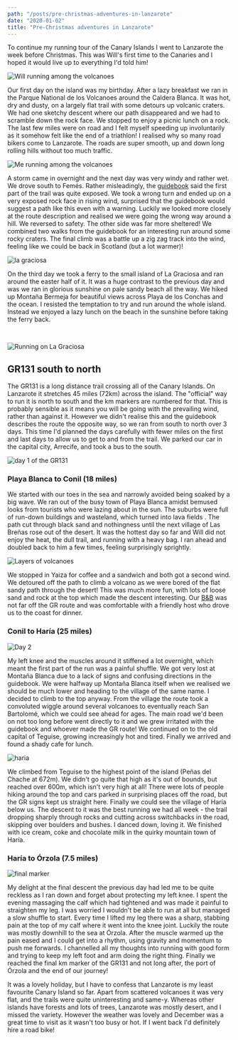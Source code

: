 ```yaml
---
path: "/posts/pre-christmas-adventures-in-lanzarote"
date: "2020-01-02"
title: "Pre-Christmas adventures in Lanzarote"
---
```


To continue my running tour of the Canary Islands I went to Lanzarote the week before Christmas. This was Will's first time to the Canaries and I hoped it would live up to everything I'd told him!

![Will running among the volcanoes](../images/pre-christmas-adventures-in-lanzarote/lz-day1-2.jpg)

<!-- end -->

Our first day on the island was my birthday. After a lazy breakfast we ran in the Parque National de los Volcanoes around the Caldera Blanca. It was hot, dry and dusty, on a largely flat trail with some detours up volcanic craters. We had one sketchy descent where our path disappeared and we had to scramble down the rock face. We stopped to enjoy a picnic lunch on a rock. The last few miles were on road and I felt myself speeding up involuntarily as it somehow felt like the end of a triathlon! I realised why so many road bikers come to Lanzarote. The roads are super smooth, up and down long rolling hills without too much traffic.

![Me running among the volcanoes](../images/pre-christmas-adventures-in-lanzarote/lz-day1-8.jpeg)

A storm came in overnight and the next day was very windy and rather wet. We drove south to Femés. Rather misleadingly, the [guidebook](https://www.cicerone.co.uk/walking-on-lanzarote-and-fuerteventura-second) said the first part of the trail was quite exposed. We took a wrong turn and ended up on a very exposed rock face in rising wind, surprised that the guidebook would suggest a path like this even with a warning. Luckily we looked more closely at the route description and realised we were going the wrong way around a hill. We reversed to safety. The other side was far more sheltered! We combined two walks from the guidebook for an interesting run around some rocky craters. The final climb was a battle up a zig zag track into the wind, feeling like we could be back in Scotland (but a lot warmer)!

<div style="padding-bottom: 1rem;">
    <div class="inline-image-left">
        <img src="../images/pre-christmas-adventures-in-lanzarote/lz-day3-2.jpg" alt="la graciosa"/>
    </div>

On the third day we took a ferry to the small island of La Graciosa and ran around the easter half of it. It was a huge contrast to the previous day and was we ran in glorious sunshine on pale sandy beach all the way. We hiked up Montaña Bermeja for beautiful views across Playa de los Conchas and the ocean. I resisted the temptation to try and run around the whole island. Instead we enjoyed a lazy lunch on the beach in the sunshine before taking the ferry back.

</div>

![Running on La Graciosa](../images/pre-christmas-adventures-in-lanzarote/lz-day3-1.jpg)

## GR131 south to north
The GR131 is a long distance trail crossing all of the Canary Islands. On Lanzarote it stretches 45 miles (72km) across the island. The "official" way to run it is north to south and the km markers are numbered for that. This is probably sensible as it means you will be going with the prevailing wind, rather than against it. However we didn't realise this and the guidebook describes the route the opposite way, so we ran from south to north over 3 days. This time I'd planned the days carefully with fewer miles on the first and last days to allow us to get to and from the trail. We parked our car in the capital city, Arrecife, and took a bus to the south.

<div class="inline-image-right">
    <img src="../images/pre-christmas-adventures-in-lanzarote/lz-day4-3.jpg" alt="day 1 of the GR131"/>
</div>

### Playa Blanca to Conil (18 miles)
We started with our toes in the sea and narrowly avoided being soaked by a big wave. We ran out of the busy town of Playa Blanca amidst bemused looks from tourists who were lazing about in the sun. The suburbs were full of run-down buildings and wasteland, which turned into lava fields . The path cut through black sand and nothingness until the next village of Las Breñas rose out of the desert. It was the hottest day so far and Will did not enjoy the heat, the dull trail, and running with a heavy bag. I ran ahead and doubled back to him a few times, feeling surprisingly sprightly.

![Layers of volcanoes](../images/pre-christmas-adventures-in-lanzarote/lz-day4-5.jpg)

We stopped in Yaiza for coffee and a sandwich and both got a second wind. We detoured off the path to climb a volcano as we were bored of the flat sandy path through the desert! This was much more fun, with lots of loose sand and rock at the top which made the descent interesting. Our [B&B](https://www.google.com/travel/hotels/Conil/entity/CgoIjpWZ8YiA1YgpEAE?g2lb=2502405%2C2502548%2C4208993%2C4254308%2C4258168%2C4260007%2C4270442%2C4274032%2C4285990%2C4289525%2C4291318%2C4301054%2C4305595%2C4308216%2C4308227%2C4313006%2C4314846%2C4315873%2C4317816%2C4317915%2C4324293%2C4326405%2C4328159%2C4329288%2C4338068%2C4270859%2C4284970%2C4291517%2C4292955%2C4316256%2C4333108&hl=en&gl=uk&un=1&q=b%20and%20b%20conil%20lanzarote&rp=EI6VmfGIgNWIKRDAk-bBh-by560BEI3M8b7wlNiZ1gEQos6f9JH6r-tZOAFAAEgC&ictx=1&ved=2ahUKEwiPt93mtuXmAhXMOcAKHRmPDY4QvS4wAHoECAsQIw&hrf=CgUIlgEQACIDR0JQKhYKBwjkDxABGAcSBwjkDxABGAgYASgAWAGqAQwKAwijARIDCKYBGAGSAQIgAQ&tcfs=EhoaGAoKMjAyMC0wMS0wNxIKMjAyMC0wMS0wOFIA) was not far off the GR route and was comfortable with a friendly host who drove us to the coast for dinner.

### Conil to Haría (25 miles)

![Day 2](../images/pre-christmas-adventures-in-lanzarote/lz-day5-1.jpg)

My left knee and the muscles around it stiffened a lot overnight, which meant the first part of the run was a painful shuffle. We got very lost at Montaña Blanca due to a lack of signs and confusing directions in the guidebook. We were halfway up Montaña Blanca itself when we realised we should be much lower and heading to the village of the same name. I decided to climb to the top anyway. From the village the route took a convoluted wiggle around several volcanoes to eventually reach San Bartolomé, which we could see ahead for ages. The main road we'd been on not too long before went directly to it and we grew irritated with the guidebook and whoever made the GR route! We continued on to the old capital of Teguise, growing increasingly hot and tired. Finally we arrived and found a shady cafe for lunch.

<div class="inline-image-left">
    <img src="../images/pre-christmas-adventures-in-lanzarote/lz-day5-3.jpg" alt="haria"/>
</div>

We climbed from Teguise to the highest point of the island (Peñas del Chache at 672m). We didn't go quite that high as it's out of bounds, but reached over 600m, which isn't very high at all! There were lots of people hiking around the top and cars parked in surprising places off the road, but the GR signs kept us straight here. Finally we could see the village of Haría below us. The descent to it was the best running we had all week - the trail dropping sharply through rocks and cutting across switchbacks in the road, skipping over boulders and bushes. I danced down, loving it. We finished with ice cream, coke and chocolate milk in the quirky mountain town of Haría.

### Haría to Órzola (7.5 miles)

<div class="inline-image-right">
    <img src="../images/pre-christmas-adventures-in-lanzarote/lz-day5-4.jpg" alt="final marker"/>
</div>

My delight at the final descent the previous day had led me to be quite reckless as I ran down and forget about protecting my left knee. I spent the evening massaging the calf which had tightened and was made it painful to straighten my leg. I was worried I wouldn't be able to run at all but managed a slow shuffle to start. Every time I lifted my leg there was a sharp, stabbing pain at the top of my calf where it went into the knee joint. Luckily the route was mostly downhill to the sea at Órzola. After the muscle warmed up the pain eased and I could get into a rhythm, using gravity and momentum to push me forwards. I channelled all my thoughts into running with good form and trying to keep my left foot and arm doing the right thing. Finally we reached the final km marker of the GR131 and not long after, the port of Órzola and the end of our journey!

It was a lovely holiday, but I have to confess that Lanzarote is my least favourite Canary Island so far. Apart from scattered volcanoes it was very flat, and the trails were quite uninteresting and same-y. Whereas other islands have forests and lots of trees, Lanzarote was mostly desert, and I missed the variety. However the weather was lovely and December was a great time to visit as it wasn't too busy or hot. If I went back I'd definitely hire a road bike!




